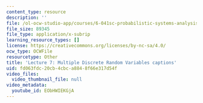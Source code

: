 ```yaml
---
content_type: resource
description: ''
file: /ol-ocw-studio-app/courses/6-041sc-probabilistic-systems-analysis-and-applied-probability-fall-2013/EObHWIEKGjA_captions.webvtt
file_size: 89345
file_type: application/x-subrip
learning_resource_types: []
license: https://creativecommons.org/licenses/by-nc-sa/4.0/
ocw_type: OCWFile
resourcetype: Other
title: 'Lecture 7: Multiple Discrete Random Variables captions'
uid: fd063fdc-20cb-4cbc-a884-8f66e317d54f
video_files:
  video_thumbnail_file: null
video_metadata:
  youtube_id: EObHWIEKGjA
---
```

